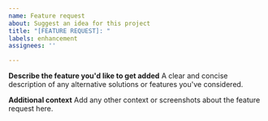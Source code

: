 ```yaml
---
name: Feature request
about: Suggest an idea for this project
title: "[FEATURE REQUEST]: "
labels: enhancement
assignees: ''

---
```


**Describe the feature you'd like to get added**
A clear and concise description of any alternative solutions or features you've considered.

**Additional context**
Add any other context or screenshots about the feature request here.

